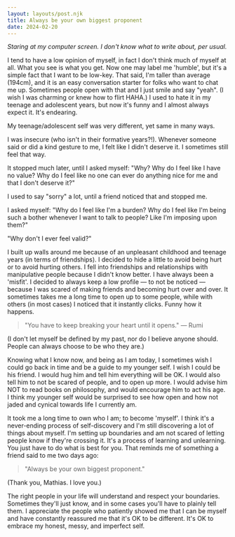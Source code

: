 ```yaml
---
layout: layouts/post.njk
title: Always be your own biggest proponent
date: 2024-02-20
---
```

_Staring at my computer screen. I don't know what to write about, per usual._

I tend to have a low opinion of myself, in fact I don't think much of myself at all. What you see is what you get. Now one may label me 'humble', but it's a simple fact that I want to be low-key. That said, I'm taller than average (194cm), and it is an easy conversation starter for folks who want to chat me up. Sometimes people open with that and I just smile and say "yeah". (I wish I was charming or knew how to flirt HAHA.) I used to hate it in my teenage and adolescent years, but now it's funny and I almost always expect it. It's endearing.

My teenage/adolescent self was very different, yet same in many ways.

I was insecure (who isn't in their formative years?!). Whenever someone said or did a kind gesture to me, I felt like I didn't deserve it. I sometimes still feel that way.

It stopped much later, until I asked myself: "Why? Why do I feel like I have no value? Why do I feel like no one can ever do anything nice for me and that I don't deserve it?"

I used to say "sorry" a lot, until a friend noticed that and stopped me. 

I asked myself: "Why do I feel like I'm a burden? Why do I feel like I'm being such a bother whenever I want to talk to people? Like I'm imposing upon them?"

"Why don't I ever feel valid?"

I built up walls around me because of an unpleasant childhood and teenage years (in terms of friendships). I decided to hide a little to avoid being hurt or to avoid hurting others. I fell into friendships and relationships with manipulative people because I didn't know better. I have always been a 'misfit'. I decided to always keep a low profile — to not be noticed — because I was scared of making friends and becoming hurt over and over. It sometimes takes me a long time to open up to some people, while with others (in most cases) I noticed that it instantly clicks. Funny how it happens.

>"You have to keep breaking your heart until it opens."
— Rumi

(I don't let myself be defined by my past, nor do I believe anyone should. People can always choose to be who they are.)

Knowing what I know now, and being as I am today, I sometimes wish I could go back in time and be a guide to my younger self. I wish I could be his friend. I would hug him and tell him everything will be OK. I would also tell him to not be scared of people, and to open up more. I would advise him NOT to read books on philosophy, and would encourage him to act his age. I think my younger self would be surprised to see how open and how not jaded and cynical towards life I currently am.

It took me a long time to own who I am; to become 'myself'. I think it's a never-ending process of self-discovery and I'm still discovering a lot of things about myself. I'm setting up boundaries and am not scared of letting people know if they're crossing it. It's a process of learning and unlearning. You just have to do what is best for you. That reminds me of something a friend said to me two days ago:

> "Always be your own biggest proponent."

(Thank you, Mathias. I love you.)

The right people in your life will understand and respect your boundaries. Sometimes they'll just know, and in some cases you'll have to plainly tell them. I appreciate the people who patiently showed me that I can be myself and have constantly reassured me that it's OK to be different. It's OK to embrace my honest, messy, and imperfect self.